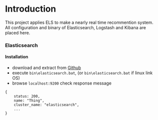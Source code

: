 # Introduction

This project applies ELS to make a nearly real time recommention system.   
All configuration and binary of Elasticsearch, Logstash and Kibana are placed here.

### Elasticsearch
#### Installation
* download and extract from [Github](https://github.com/VenRaaS/elk.git)
* execute `bin\elasticsearch.bat`, (or `bin\elasticsearch.bat` if linux link OS)
* browse `localhost:9200` check response message
```
{
    status: 200,
    name: "Thing",
    cluster_name: "elasticsearch",
    ...
}
```
